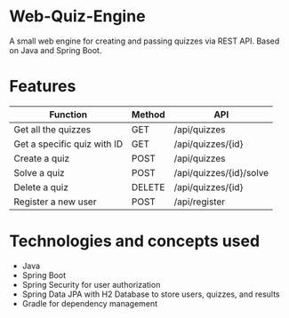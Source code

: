 # Web-Quiz-Engine
A small web engine for creating and passing quizzes via REST API. Based on Java and Spring Boot.

# Features
| Function  | Method | API |
| ------------- | ------------- | ------------- |
| Get all the quizzes  | GET  | 	/api/quizzes|
| Get a specific quiz with ID | GET | 	/api/quizzes/{id} |
| Create a quiz | POST  | 	/api/quizzes |
| Solve a quiz | POST | /api/quizzes/{id}/solve |
| Delete a quiz  | DELETE  | /api/quizzes/{id} |
| Register a new user | POST | /api/register |

# Technologies and concepts used
- Java 
- Spring Boot
- Spring Security for user authorization
- Spring Data JPA with H2 Database to store users, quizzes, and results
- Gradle for dependency management
